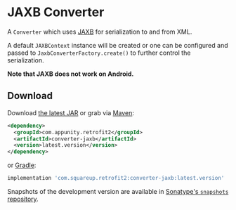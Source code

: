 JAXB Converter
==============

A `Converter` which uses [JAXB][1] for serialization to and from XML.

A default `JAXBContext` instance will be created or one can be configured and passed
to `JaxbConverterFactory.create()` to further control the serialization.

**Note that JAXB does not work on Android.**

Download
--------

Download [the latest JAR][2] or grab via [Maven][3]:
```xml
<dependency>
  <groupId>com.appunity.retrofit2</groupId>
  <artifactId>converter-jaxb</artifactId>
  <version>latest.version</version>
</dependency>
```
or [Gradle][3]:
```groovy
implementation 'com.squareup.retrofit2:converter-jaxb:latest.version'
```

Snapshots of the development version are available in [Sonatype's `snapshots` repository][snap].



 [1]: https://github.com/eclipse-ee4j/jaxb-ri
 [2]: https://search.maven.org/remote_content?g=com.squareup.retrofit2&a=converter-jaxb&v=LATEST
 [3]: http://search.maven.org/#search%7Cga%7C1%7Cg%3A%22com.squareup.retrofit2%22%20a%3A%22converter-jaxb%22
 [snap]: https://oss.sonatype.org/content/repositories/snapshots/
